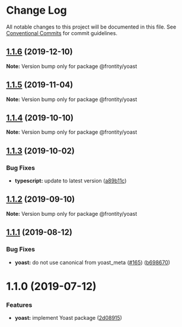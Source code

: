 # Change Log

All notable changes to this project will be documented in this file.
See [Conventional Commits](https://conventionalcommits.org) for commit guidelines.

## [1.1.6](https://github.com/frontity/frontity/compare/@frontity/yoast@1.1.5...@frontity/yoast@1.1.6) (2019-12-10)

**Note:** Version bump only for package @frontity/yoast





## [1.1.5](https://github.com/frontity/frontity/compare/@frontity/yoast@1.1.4...@frontity/yoast@1.1.5) (2019-11-04)

**Note:** Version bump only for package @frontity/yoast





## [1.1.4](https://github.com/frontity/frontity/compare/@frontity/yoast@1.1.3...@frontity/yoast@1.1.4) (2019-10-10)

**Note:** Version bump only for package @frontity/yoast





## [1.1.3](https://github.com/frontity/frontity/compare/@frontity/yoast@1.1.2...@frontity/yoast@1.1.3) (2019-10-02)


### Bug Fixes

* **typescript:** update to latest version ([a89b11c](https://github.com/frontity/frontity/commit/a89b11c))





## [1.1.2](https://github.com/frontity/frontity/compare/@frontity/yoast@1.1.1...@frontity/yoast@1.1.2) (2019-09-10)

**Note:** Version bump only for package @frontity/yoast





## [1.1.1](https://github.com/frontity/frontity/compare/@frontity/yoast@1.1.0...@frontity/yoast@1.1.1) (2019-08-12)


### Bug Fixes

* **yoast:** do not use canonical from yoast_meta ([#165](https://github.com/frontity/frontity/issues/165)) ([b698670](https://github.com/frontity/frontity/commit/b698670))





# 1.1.0 (2019-07-12)


### Features

* **yoast:** implement Yoast package ([2d08915](https://github.com/frontity/frontity/commit/2d08915))
